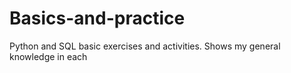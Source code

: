 # Basics-and-practice
Python and SQL basic exercises and activities. Shows my general knowledge in each 
